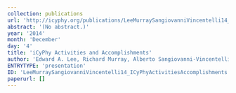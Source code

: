 ```yaml
---
collection: publications
url: 'http://icyphy.org/publications/LeeMurraySangiovanniVincentelli14_ICyPhyActivitiesAccomplishments'
abstract: '(No abstract.)'
year: '2014'
month: 'December'
day: '4'
title: 'iCyPhy Activities and Accomplishments'
author: 'Edward A. Lee, Richard Murray, Alberto Sangiovanni-Vincentelli'
ENTRYTYPE: 'presentation'
ID: 'LeeMurraySangiovanniVincentelli14_ICyPhyActivitiesAccomplishments'
paperurl: []
---
```

